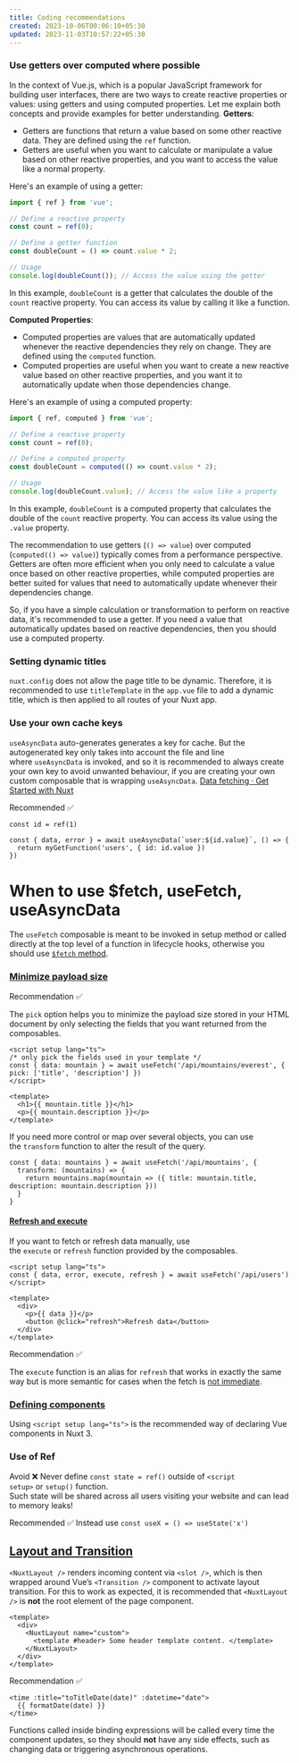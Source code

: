 ```yaml
---
title: Coding recommendations
created: 2023-10-06T00:06:10+05:30
updated: 2023-11-03T10:57:22+05:30
---
```

### Use getters over computed where possible

In the context of Vue.js, which is a popular JavaScript framework for building user interfaces, there are two ways to create reactive properties or values: using getters and using computed properties. Let me explain both concepts and provide examples for better understanding.
**Getters**:
- Getters are functions that return a value based on some other reactive data. They are defined using the `ref` function.
- Getters are useful when you want to calculate or manipulate a value based on other reactive properties, and you want to access the value like a normal property.

Here's an example of using a getter:
```js
import { ref } from 'vue';

// Define a reactive property
const count = ref(0);

// Define a getter function
const doubleCount = () => count.value * 2;

// Usage
console.log(doubleCount()); // Access the value using the getter
```


In this example, `doubleCount` is a getter that calculates the double of the `count` reactive property. You can access its value by calling it like a function.

**Computed Properties**:
- Computed properties are values that are automatically updated whenever the reactive dependencies they rely on change. They are defined using the `computed` function.
- Computed properties are useful when you want to create a new reactive value based on other reactive properties, and you want it to automatically update when those dependencies change.

Here's an example of using a computed property:

```js
import { ref, computed } from 'vue';

// Define a reactive property
const count = ref(0);

// Define a computed property
const doubleCount = computed(() => count.value * 2);

// Usage
console.log(doubleCount.value); // Access the value like a property
```

In this example, `doubleCount` is a computed property that calculates the double of the `count` reactive property. You can access its value using the `.value` property.

The recommendation to use getters (`() => value`) over computed (`computed(() => value)`) typically comes from a performance perspective. Getters are often more efficient when you only need to calculate a value once based on other reactive properties, while computed properties are better suited for values that need to automatically update whenever their dependencies change.

So, if you have a simple calculation or transformation to perform on reactive data, it's recommended to use a getter. If you need a value that automatically updates based on reactive dependencies, then you should use a computed property.

### Setting dynamic titles

`nuxt.config` does not allow the page title to be dynamic. Therefore, it is recommended to use `titleTemplate` in the `app.vue` file to add a dynamic title, which is then applied to all routes of your Nuxt app.

### Use your own cache keys

`useAsyncData` auto-generates generates a key for cache. But the autogenerated key only takes into account the file and line where `useAsyncData` is invoked, and so it is recommended to always create your own key to avoid unwanted behaviour, if you are creating your own custom composable that is wrapping `useAsyncData`. [Data fetching · Get Started with Nuxt](https://nuxt.com/docs/getting-started/data-fetching#useasyncdata)

Recommended ✅
```
const id = ref(1)

const { data, error } = await useAsyncData(`user:${id.value}`, () => {
  return myGetFunction('users', { id: id.value })
})
```


# When to use $fetch, useFetch, useAsyncData

The `useFetch` composable is meant to be invoked in setup method or called directly at the top level of a function in lifecycle hooks, otherwise you should use [`$fetch` method](https://nuxt.com/docs/getting-started/data-fetching#fetch).

### [Minimize payload size](https://nuxt.com/docs/getting-started/data-fetching#minimize-payload-size)

Recommendation ✅

The `pick` option helps you to minimize the payload size stored in your HTML document by only selecting the fields that you want returned from the composables.

```
<script setup lang="ts">
/* only pick the fields used in your template */
const { data: mountain } = await useFetch('/api/mountains/everest', { pick: ['title', 'description'] })
</script>

<template>
  <h1>{{ mountain.title }}</h1>
  <p>{{ mountain.description }}</p>
</template>
```

If you need more control or map over several objects, you can use the `transform` function to alter the result of the query.

```
const { data: mountains } = await useFetch('/api/mountains', { 
  transform: (mountains) => {
    return mountains.map(mountain => ({ title: mountain.title, description: mountain.description }))
  }
}
```


#### [Refresh and execute](https://nuxt.com/docs/getting-started/data-fetching#refresh-and-execute)

If you want to fetch or refresh data manually, use the `execute` or `refresh` function provided by the composables.

```
<script setup lang="ts">
const { data, error, execute, refresh } = await useFetch('/api/users')
</script>

<template>
  <div>
    <p>{{ data }}</p>
    <button @click="refresh">Refresh data</button>
  </div>
</template>
```

Recommendation ✅

The `execute` function is an alias for `refresh` that works in exactly the same way but is more semantic for cases when the fetch is [not immediate](https://nuxt.com/docs/getting-started/data-fetching#not-immediate).

### [Defining components](https://nuxt.com/docs/getting-started/data-fetching#options-api-support)

Using `<script setup lang="ts">` is the recommended way of declaring Vue components in Nuxt 3.

### Use of Ref

Avoid ❌
Never define `const state = ref()` outside of `<script setup>` or `setup()` function.  
Such state will be shared across all users visiting your website and can lead to memory leaks!

Recommended ✅
Instead use `const useX = () => useState('x')`

## [Layout and Transition](https://nuxt.com/docs/api/components/nuxt-layout#layout-and-transition)

`<NuxtLayout />` renders incoming content via `<slot />`, which is then wrapped around Vue’s `<Transition />` component to activate layout transition. For this to work as expected, it is recommended that `<NuxtLayout />` is **not** the root element of the page component.

```
<template>
  <div>
    <NuxtLayout name="custom">
      <template #header> Some header template content. </template>
    </NuxtLayout>
  </div>
</template>
```

Recommendation ✅
```
<time :title="toTitleDate(date)" :datetime="date">
  {{ formatDate(date) }}
</time>
```



Functions called inside binding expressions will be called every time the component updates, so they should **not** have any side effects, such as changing data or triggering asynchronous operations.